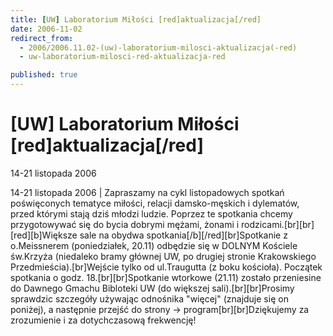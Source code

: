 ```yaml
---
title: [UW] Laboratorium Miłości [red]aktualizacja[/red]
date: 2006-11-02
redirect_from: 
  - 2006/2006.11.02-(uw)-laboratorium-milosci-aktualizacja(-red)
  - uw-laboratorium-milosci-red-aktualizacja-red

published: true
---
```




# [UW] Laboratorium Miłości [red]aktualizacja[/red]

<time>14-21 listopada 2006</time>

14-21 listopada 2006 | Zapraszamy na cykl listopadowych spotkań poświęconych tematyce miłości, relacji damsko-męskich i dylematów, przed którymi stają dziś  młodzi ludzie. Poprzez te spotkania chcemy przygotowywać się do bycia dobrymi mężami, żonami i rodzicami.[br][br][red][b]Większe sale na obydwa spotkania[/b][/red][br]Spotkanie z o.Meissnerem (poniedziałek, 20.11) odbędzie się w DOLNYM Kościele św.Krzyża (niedaleko bramy głównej UW, po drugiej stronie Krakowskiego Przedmieścia).[br]Wejście tylko od ul.Traugutta (z boku kościoła). Początek spotkania o godz. 18.[br][br]Spotkanie wtorkowe (21.11) zostało przeniesine do Dawnego Gmachu Bibloteki UW (do większej sali).[br][br]Prosimy sprawdzic szczegóły używając odnośnika "więcej" (znajduje się on poniżej), a następnie przejść do strony -> program[br][br]Dziękujemy za zrozumienie i za dotychczasową frekwencję!

<!--CONTENT FROM OLD SERVER (jos before 2013): 14-21 listopada 2006 | Zapraszamy na cykl listopadowych spotkań poświęconych tematyce miłości, relacji damsko-męskich i dylematów, przed którymi stają dziś  młodzi ludzie. Poprzez te spotkania chcemy przygotowywać się do bycia dobrymi mężami, żonami i rodzicami.[br][br][red][b]Większe sale na obydwa spotkania[/b][/red][br]Spotkanie z o.Meissnerem (poniedziałek, 20.11) odbędzie się w DOLNYM Kościele św.Krzyża (niedaleko bramy głównej UW, po drugiej stronie Krakowskiego Przedmieścia).[br]Wejście tylko od ul.Traugutta (z boku kościoła). Początek spotkania o godz. 18.[br][br]Spotkanie wtorkowe (21.11) zostało przeniesine do Dawnego Gmachu Bibloteki UW (do większej sali).[br][br]Prosimy sprawdzic szczegóły używając odnośnika "więcej" (znajduje się on poniżej), a następnie przejść do strony -> program[br][br]Dziękujemy za zrozumienie i za dotychczasową frekwencję!
-->

<!--{{json:{"created_date":"2006-11-02 19:41:07","publish_down":"0000-00-00 00:00:00","id":"405"}}}-->